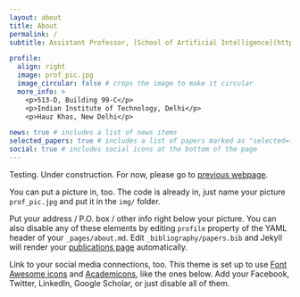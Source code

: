 ```yaml
---
layout: about
title: About
permalink: /
subtitle: Assistant Professor, [School of Artificial Intelligence](https://scai.iitd.ac.in/), [IIT Delhi](https://home.iitd.ac.in/)

profile:
  align: right
  image: prof_pic.jpg
  image_circular: false # crops the image to make it circular
  more_info: >
    <p>513-D, Building 99-C</p>
    <p>Indian Institute of Technology, Delhi</p>
    <p>Hauz Khas, New Delhi</p>

news: true # includes a list of news items
selected_papers: true # includes a list of papers marked as "selected={true}"
social: true # includes social icons at the bottom of the page
---
```


Testing. Under construction. For now, please go to [previous webpage](https://www.robots.ox.ac.uk/~raunakbh/). 

You can put a picture in, too. The code is already in, just name your picture `prof_pic.jpg` and put it in the `img/` folder.

Put your address / P.O. box / other info right below your picture. You can also disable any of these elements by editing `profile` property of the YAML header of your `_pages/about.md`. Edit `_bibliography/papers.bib` and Jekyll will render your [publications page](/al-folio/publications/) automatically.

Link to your social media connections, too. This theme is set up to use [Font Awesome icons](https://fontawesome.com/) and [Academicons](https://jpswalsh.github.io/academicons/), like the ones below. Add your Facebook, Twitter, LinkedIn, Google Scholar, or just disable all of them.
